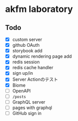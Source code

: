 # akfm laboratory

## Todo

- [x] custom server
- [x] github OAuth
- [x] storybook add
- [x] dynamic rendering page add
- [x] redis session
- [x] redis cache handler
- [x] sign up/in
- [x] Server Actionのテスト
- [x] Biome
- [ ] OpenAPI
- [ ] `/posts`
- [ ] GraphQL server
- [ ] pages with graphql
- [ ] GitHub sign in
